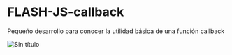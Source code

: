 # FLASH-JS-callback
Pequeño desarrollo para conocer la utilidad básica de una función callback

![Sin título](https://user-images.githubusercontent.com/113071685/202063658-4eba1f52-984b-4d3f-8484-9ad0da6c2d7f.png)

